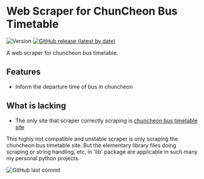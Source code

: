 # Web Scraper for ChunCheon Bus Timetable

![Version](https://img.shields.io/github/languages/code-size/altair823/ChuncheonBus)
[![GitHub release (latest by date)](https://img.shields.io/github/v/release/altair823/ChuncheonBus)]()

A web scraper for chuncheon bus timetable.

## Features
 - Inform the departure time of bus in chuncheon

## What is lacking
 - The only site that scraper correctly scraping is [chuncheon bus timetable site](http://www.chuncheon-pti.kr/index.php?mp=p2_4_1)

This highly not compatible and unstable scraper is only scraping the chuncheon bus timetable site. 
But the elementary library files doing scraping or string handling, etc, in 'lib' package are applicable in such many my personal python projects. 

![GitHub last commit](https://img.shields.io/github/last-commit/altair823/ChuncheonBus)